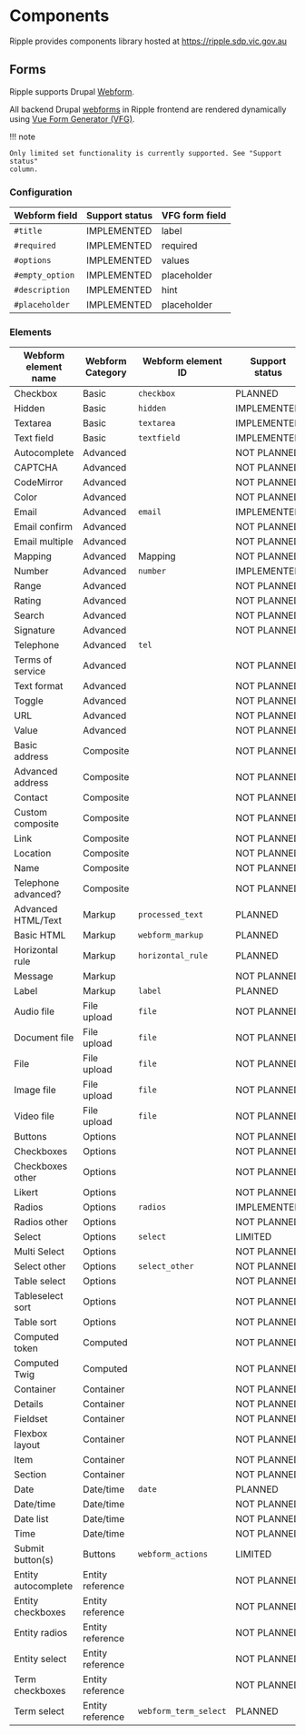 # Components

Ripple provides components library hosted at https://ripple.sdp.vic.gov.au

## Forms

Ripple supports Drupal [Webform](https://www.drupal.org/project/webform). 

All backend Drupal [webforms](https://www.drupal.org/project/webform) in Ripple
frontend are rendered dynamically using [Vue Form Generator (VFG)](https://icebob.gitbooks.io/vueformgenerator/).

!!! note

    Only limited set functionality is currently supported. See "Support status"
    column.

### Configuration

| Webform field   | Support status  | VFG form field  | 
|---              |---              |---              |      
| `#title`        | IMPLEMENTED     | label           | 
| `#required`     | IMPLEMENTED     | required        | 
| `#options`      | IMPLEMENTED     | values          | 
| `#empty_option` | IMPLEMENTED     | placeholder     |  
| `#description`  | IMPLEMENTED     | hint            | 
| `#placeholder`  | IMPLEMENTED     | placeholder     | 

### Elements
| Webform element name  | Webform Category  | Webform element ID    | Support status  | VFG form element |
|---                    |---                |---                    |---              |---               |
| Checkbox              | Basic             | `checkbox`            | PLANNED         | `checkbox` | 
| Hidden                | Basic             | `hidden`              | IMPLEMENTED     | `input: hidden` | 
| Textarea              | Basic             | `textarea`            | IMPLEMENTED     | `textArea` | 
| Text field            | Basic             | `textfield`           | IMPLEMENTED     | `input: text` | 
| Autocomplete          | Advanced          |                       | NOT PLANNED     ||
| CAPTCHA               | Advanced          |                       | NOT PLANNED     ||
| CodeMirror            | Advanced          |                       | NOT PLANNED     ||
| Color                 | Advanced          |                       | NOT PLANNED     ||                                           
| Email                 | Advanced          | `email`               | IMPLEMENTED     | `input: email` | 
| Email confirm         | Advanced          |                       | NOT PLANNED     || 
| Email multiple        | Advanced          |                       | NOT PLANNED     || 
| Mapping               | Advanced          | Mapping               | NOT PLANNED     || 
| Number                | Advanced          | `number`              | IMPLEMENTED     | `input: number` | 
| Range                 | Advanced          |                       | NOT PLANNED     || 
| Rating                | Advanced          |                       | NOT PLANNED     || 
| Search                | Advanced          |                       | NOT PLANNED     || 
| Signature             | Advanced          |                       | NOT PLANNED     || 
| Telephone             | Advanced          | `tel`                 |                 | `input: tel` | 
| Terms of service      | Advanced          |                       | NOT PLANNED     || 
| Text format           | Advanced          |                       | NOT PLANNED     || 
| Toggle                | Advanced          |                       | NOT PLANNED     || 
| URL                   | Advanced          |                       | NOT PLANNED     || 
| Value                 | Advanced          |                       | NOT PLANNED     ||                
| Basic address         | Composite         |                       | NOT PLANNED     || 
| Advanced address      | Composite         |                       | NOT PLANNED     || 
| Contact               | Composite         |                       | NOT PLANNED     || 
| Custom composite      | Composite         |                       | NOT PLANNED     || 
| Link                  | Composite         |                       | NOT PLANNED     || 
| Location              | Composite         |                       | NOT PLANNED     || 
| Name                  | Composite         |                       | NOT PLANNED     || 
| Telephone advanced?   | Composite         |                       | NOT PLANNED     || 
| Advanced HTML/Text    | Markup            | `processed_text`      | PLANNED         | `label` | 
| Basic HTML            | Markup            | `webform_markup`      | PLANNED         | `label` | 
| Horizontal rule       | Markup            | `horizontal_rule`     | PLANNED         | `custom` | 
| Message               | Markup            |                       | NOT PLANNED     ||
| Label                 | Markup            | `label`               | PLANNED         | `label` | 
| Audio file            | File upload       | `file`                | NOT PLANNED     || 
| Document file         | File upload       | `file`                | NOT PLANNED     || 
| File                  | File upload       | `file`                | NOT PLANNED     || 
| Image file            | File upload       | `file`                | NOT PLANNED     || 
| Video file            | File upload       | `file`                | NOT PLANNED     || 
| Buttons               | Options           |                       | NOT PLANNED     ||  
| Checkboxes            | Options           |                       | NOT PLANNED     || 
| Checkboxes other      | Options           |                       | NOT PLANNED     || 
| Likert                | Options           |                       | NOT PLANNED     || 
| Radios                | Options           | `radios`              | IMPLEMENTED     | `radios` | 
| Radios other          | Options           |                       | NOT PLANNED     || 
| Select                | Options           | `select`              | LIMITED         | `vueMultiSelect` |
| Multi Select          | Options           |                       | NOT PLANNED     || 
| Select other          | Options           | `select_other`        | NOT PLANNED     ||
| Table select          | Options           |                       | NOT PLANNED     ||
| Tableselect sort      | Options           |                       | NOT PLANNED     ||
| Table sort            | Options           |                       | NOT PLANNED     ||
| Computed token        | Computed          |                       | NOT PLANNED     ||
| Computed Twig         | Computed          |                       | NOT PLANNED     ||
| Container             | Container         |                       | NOT PLANNED     ||
| Details               | Container         |                       | NOT PLANNED     ||
| Fieldset              | Container         |                       | NOT PLANNED     ||
| Flexbox layout        | Container         |                       | NOT PLANNED     ||
| Item                  | Container         |                       | NOT PLANNED     ||
| Section               | Container         |                       | NOT PLANNED     ||
| Date                  | Date/time         | `date`                | PLANNED ||
| Date/time             | Date/time         |                       | NOT PLANNED     || 
| Date list             | Date/time         |                       | NOT PLANNED     || 
| Time                  | Date/time         |                       | NOT PLANNED     || 
| Submit button(s)      | Buttons           | `webform_actions`     | LIMITED  || 
| Entity autocomplete   | Entity reference  |                       | NOT PLANNED     || 
| Entity checkboxes     | Entity reference  |                       | NOT PLANNED     || 
| Entity radios         | Entity reference  |                       | NOT PLANNED     || 
| Entity select         | Entity reference  |                       | NOT PLANNED     || 
| Term checkboxes       | Entity reference  |                       | NOT PLANNED     || 
| Term select           | Entity reference  | `webform_term_select` | PLANNED         ||
